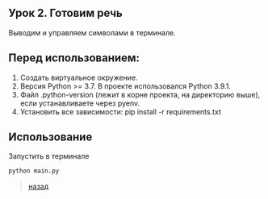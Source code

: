 ## Урок 2. Готовим речь
Выводим и управляем символами в терминале.

## Перед использованием:
1. Создать виртуальное окружение.  
2. Версия Python >= 3.7. В проекте использовался Python 3.9.1.     
3. Файл .python-version (лежит в корне проекта, на директорию выше), если устанавливаете через pyenv.   
4. Установить все зависимости: pip install -r requirements.txt

## Использование
Запустить в терминале 
```python
python main.py
```

>[назад](../README.md)